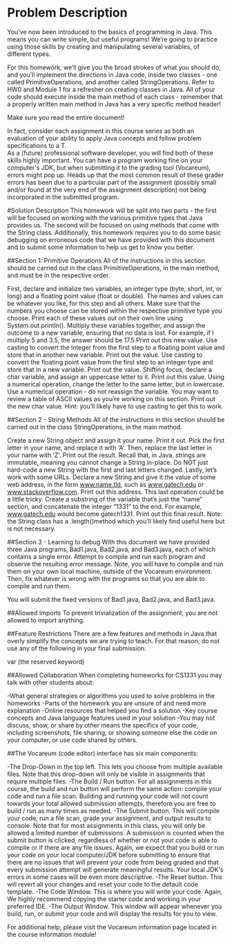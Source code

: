 # Problem Description
You’ve now been introduced to the basics of programming in Java. This means you can write simple, but useful programs! 
We’re going to practice using those skills by creating and manipulating several variables, of different types.

For this homework, we’ll give you the broad strokes of what you should do, and you’ll implement the directions in Java code, 
inside two classes - one called PrimitiveOperations, and another called StringOperations. Refer to HW0 and Module 1 for a refresher on creating classes in Java. 
All of your code should execute inside the main method of each class - remember that a properly written main method in Java has a very specific method header! 

Make sure you read the entire document!  

In fact, consider each assignment in this course series as both an evaluation of your ability to apply Java concepts and follow problem specifications to a T.  
As a (future) professional software developer, you will find both of these skills highly important.  You can have a program working fine on your computer's JDK, 
but when submitting it to the grading tool (Vocareum), errors might pop up.  Heads up that the most common result of these grader errors has been due to a particular 
part of the assignment (possibly small and/or found at the very end of the assignment description) not being incorporated in the submitted program.   

#Solution Description
This homework will be split into two parts - the first will be focused on working with the various primitive types that Java provides us. 
The second will be focused on using methods that come with the String class. Additionally, this homework requires you to do some basic debugging on erroneous code that 
we have provided with this document and to submit some information to help us get to know you better.

##Section 1: Primitive Operations
All of the instructions in this section should be carried out in the class PrimitiveOperations, in the main method, and must be in the respective order.

First, declare and initialize two variables, an integer type (byte, short, int, or long) and a floating point value (float or double). 
The names and values can be whatever you like, for this step and all others. Make sure that the numbers you choose can be stored within the respective primitive type you choose. 
Print each of these values out on their own line using System.out.println(). Multiply these variables together, and assign the outcome to a new variable, ensuring that no data is lost. 
For example, if I multiply 5 and 3.5, the answer should be 17.5.Print out this new value. Use casting to convert the integer from the first step to a floating point value and store that in another new variable. Print out the value.
Use casting to convert the floating point value from the first step to an integer type and store that in a new variable. Print out the value. Shifting focus, declare a char variable, 
and assign an uppercase letter to it. Print out this value. Using a numerical operation, change the letter to the same letter, but in lowercase. 
Use a numerical operation - do not reassign the variable. You may want to review a table of ASCII values as you’re working on this section. 
Print out the new char value. Hint: you’ll likely have to use casting to get this to work.

##Section 2 - String Methods
All of the instructions in this section should be carried out in the class StringOperations, in the main method.

Create a new String object and assign it your name. Print it out.
Pick the first letter in your name, and replace it with ‘A’. Then, replace the last letter in your name with ‘Z’. Print out the result. 
Recall that, in Java, strings are immutable, meaning you cannot change a String in-place. Do NOT just hard-code a new String with the first and last letters changed.
Lastly, let’s work with some URLs.  Declare a new String and give it the value of some web address, in the form www.name.tld, such as www.gatech.edu or www.stackoverflow.com. 
Print out this address. This last operation could be a little tricky. Create a substring of the variable that’s just the “name” section, and concatenate the integer “1331” to the end. For example, www.gatech.edu would become gatech1331. Print out this final result. Note: the String class has a .length()method which you’ll likely find useful here but is not necessary.

##Section 3 - Learning to debug
With this document we have provided three Java programs, Bad1.java, Bad2.java, and Bad3.java, each of which contains a single error. 
Attempt to compile and run each program and observe the resulting error message. Note, you will have to compile and run them on your own local machine, outside of the Vocareum 
environment. Then, fix whatever is wrong with the programs so that you are able to compile and run them.

You will submit the fixed versions of Bad1.java, Bad2.java, and Bad3.java.

##Allowed Imports
To prevent trivialization of the assignment, you are not allowed to import anything.

##Feature Restrictions
There are a few features and methods in Java that overly simplify the concepts we are trying to teach. For that reason, do not use any of the following in your final submission:

var (the reserved keyword)

##Allowed Collaboration
When completing homeworks for CS1331 you may talk with other students about:

-What general strategies or algorithms you used to solve problems in the homeworks
-Parts of the homework you are unsure of and need more explanation
-Online resources that helped you find a solution
-Key course concepts and Java language features used in your solution
-You may not discuss, show, or share by other means the specifics of your code, including screenshots, file sharing, or showing someone else the code on your computer, or use code shared by others.

##The Vocareum (code editor) interface has six main components:

-The Drop-Down in the top left. This lets you choose from multiple available files. Note that this drop-down will only be visible in assignments that require multiple files.
-The Build / Run button. For all assignments in this course, the build and run button will perform the same action: compile your code and run a file scan. Building and running your code will not count towards your total allowed submission attempts, therefore you are free to build / run as many times as needed.
-The Submit button. This will compile your code, run a file scan, grade your assignment, and output results to console. Note that for most assignments in this class, you will only be allowed a limited number of submissions. A submission is counted when the submit button is clicked, regardless of whether or not your code is able to compile or if there are any file issues. Again, we expect that you build or run your code on your local computer/JDK before submitting to ensure that there are no issues that will prevent your code from being graded and that every submission attempt will generate meaningful results. Your local JDK's errors in some cases will be even more descriptive.
-The Reset button. This will revert all your changes and reset your code to the default code template.
-The Code Window. This is where you will write your code. Again, We highly recommend copying the starter code and working in your preferred IDE.
-The Output Window. This window will appear whenever you build, run, or submit your code and will display the results for you to view.

For additional help, please visit the Vocareum information page located in the course information module!
